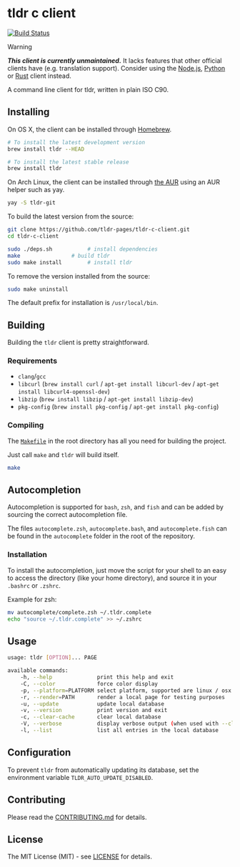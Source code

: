 # tldr c client

[![Build Status](https://img.shields.io/github/actions/workflow/status/tldr-pages/tldr-c-client/.github/workflows/tests.yml?branch=main)](https://github.com/tldr-pages/tldr-c-client/actions)

> [!WARNING]
> _**This client is currently unmaintained.**_
> It lacks features that other official clients have (e.g. translation support).
> Consider using the [Node.js](https://github.com/tldr-pages/tldr-node-client), [Python](https://github.com/tldr-pages/tldr-python-client) or [Rust](https://github.com/tldr-pages/tlrc) client instead.

A command line client for tldr, written in plain ISO C90.

## Installing

On OS X, the client can be installed through [Homebrew](http://brew.sh/).

```sh
# To install the latest development version
brew install tldr --HEAD

# To install the latest stable release
brew install tldr
```

On Arch Linux, the client can be installed through [the AUR](https://aur.archlinux.org/packages/tldr-git) using an AUR helper such as yay.

```sh
yay -S tldr-git
```

To build the latest version from the source:

```sh
git clone https://github.com/tldr-pages/tldr-c-client.git
cd tldr-c-client

sudo ./deps.sh           # install dependencies
make                # build tldr
sudo make install        # install tldr
```

To remove the version installed from the source:

```sh
sudo make uninstall
```

The default prefix for installation is `/usr/local/bin`.


## Building

Building the `tldr` client is pretty straightforward.

### Requirements

- `clang`/`gcc`
- `libcurl` (`brew install curl` / `apt-get install libcurl-dev` / `apt-get install libcurl4-openssl-dev`)
- `libzip` (`brew install libzip` / `apt-get install libzip-dev`)
- `pkg-config` (`brew install pkg-config` / `apt-get install pkg-config`)

### Compiling

The [`Makefile`](https://github.com/tldr-pages/tldr-c-client/blob/master/Makefile)
in the root directory has all you need for building the project.

Just call `make` and `tldr` will build itself.

```sh
make
```

## Autocompletion

Autocompletion is supported for `bash`, `zsh`, and `fish` and can be added by sourcing
the correct autocompletion file.

The files `autocomplete.zsh`, `autocomplete.bash`, and `autocomplete.fish` can be found in the `autocomplete`
folder in the root of the repository.

### Installation

To install the autocompletion, just move the script for your shell to an easy
to access the directory (like your home directory), and source it in your `.bashrc` or `.zshrc`.

Example for zsh:

```sh
mv autocomplete/complete.zsh ~/.tldr.complete
echo "source ~/.tldr.complete" >> ~/.zshrc
```

## Usage

```sh
usage: tldr [OPTION]... PAGE

available commands:
    -h, --help              print this help and exit
    -C, --color             force color display
    -p, --platform=PLATFORM select platform, supported are linux / osx / sunos / windows / common
    -r, --render=PATH       render a local page for testing purposes
    -u, --update            update local database
    -v, --version           print version and exit
    -c, --clear-cache       clear local database
    -V, --verbose           display verbose output (when used with --clear-cache or --update)
    -l, --list              list all entries in the local database
```

## Configuration

To prevent `tldr` from automatically updating its database, set the environment variable `TLDR_AUTO_UPDATE_DISABLED`.

## Contributing

Please read the [CONTRIBUTING.md](https://github.com/tldr-pages/tldr-c-client/blob/master/CONTRIBUTING.md) for details.

## License

The MIT License (MIT) - see [LICENSE](https://github.com/tldr-pages/tldr-c-client/blob/master/LICENSE) for details.
